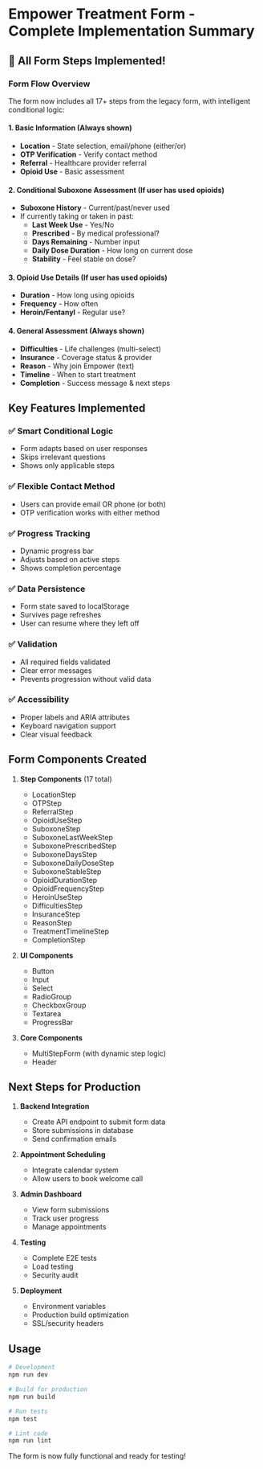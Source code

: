 # Empower Treatment Form - Complete Implementation Summary

## 🎉 All Form Steps Implemented!

### Form Flow Overview

The form now includes all 17+ steps from the legacy form, with intelligent conditional logic:

#### 1. Basic Information (Always shown)
- **Location** - State selection, email/phone (either/or)
- **OTP Verification** - Verify contact method
- **Referral** - Healthcare provider referral
- **Opioid Use** - Basic assessment

#### 2. Conditional Suboxone Assessment (If user has used opioids)
- **Suboxone History** - Current/past/never used
- If currently taking or taken in past:
  - **Last Week Use** - Yes/No
  - **Prescribed** - By medical professional?
  - **Days Remaining** - Number input
  - **Daily Dose Duration** - How long on current dose
  - **Stability** - Feel stable on dose?

#### 3. Opioid Use Details (If user has used opioids)
- **Duration** - How long using opioids
- **Frequency** - How often
- **Heroin/Fentanyl** - Regular use?

#### 4. General Assessment (Always shown)
- **Difficulties** - Life challenges (multi-select)
- **Insurance** - Coverage status & provider
- **Reason** - Why join Empower (text)
- **Timeline** - When to start treatment
- **Completion** - Success message & next steps

## Key Features Implemented

### ✅ Smart Conditional Logic
- Form adapts based on user responses
- Skips irrelevant questions
- Shows only applicable steps

### ✅ Flexible Contact Method
- Users can provide email OR phone (or both)
- OTP verification works with either method

### ✅ Progress Tracking
- Dynamic progress bar
- Adjusts based on active steps
- Shows completion percentage

### ✅ Data Persistence
- Form state saved to localStorage
- Survives page refreshes
- User can resume where they left off

### ✅ Validation
- All required fields validated
- Clear error messages
- Prevents progression without valid data

### ✅ Accessibility
- Proper labels and ARIA attributes
- Keyboard navigation support
- Clear visual feedback

## Form Components Created

1. **Step Components** (17 total)
   - LocationStep
   - OTPStep
   - ReferralStep
   - OpioidUseStep
   - SuboxoneStep
   - SuboxoneLastWeekStep
   - SuboxonePrescribedStep
   - SuboxoneDaysStep
   - SuboxoneDailyDoseStep
   - SuboxoneStableStep
   - OpioidDurationStep
   - OpioidFrequencyStep
   - HeroinUseStep
   - DifficultiesStep
   - InsuranceStep
   - ReasonStep
   - TreatmentTimelineStep
   - CompletionStep

2. **UI Components**
   - Button
   - Input
   - Select
   - RadioGroup
   - CheckboxGroup
   - Textarea
   - ProgressBar

3. **Core Components**
   - MultiStepForm (with dynamic step logic)
   - Header

## Next Steps for Production

1. **Backend Integration**
   - Create API endpoint to submit form data
   - Store submissions in database
   - Send confirmation emails

2. **Appointment Scheduling**
   - Integrate calendar system
   - Allow users to book welcome call

3. **Admin Dashboard**
   - View form submissions
   - Track user progress
   - Manage appointments

4. **Testing**
   - Complete E2E tests
   - Load testing
   - Security audit

5. **Deployment**
   - Environment variables
   - Production build optimization
   - SSL/security headers

## Usage

```bash
# Development
npm run dev

# Build for production
npm run build

# Run tests
npm test

# Lint code
npm run lint
```

The form is now fully functional and ready for testing!